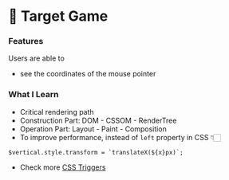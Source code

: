 # 🎯 Target Game


### Features
Users are able to
- see the coordinates of the mouse pointer

### What I Learn
- Critical rendering path
- Construction Part: DOM - CSSOM - RenderTree
- Operation Part: Layout - Paint - Composition
- To improve performance, instead of `left` property in CSS 👇🏻
``` 
$vertical.style.transform = `translateX(${x}px)`;
```

- Check more [CSS Triggers](https://csstriggers.com/)
